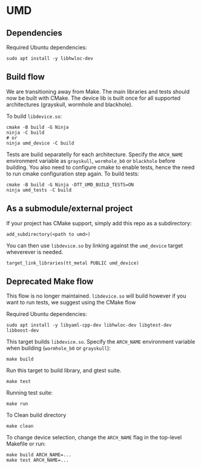 # UMD

## Dependencies
Required Ubuntu dependencies:
```
sudo apt install -y libhwloc-dev
```

## Build flow
We are transitioning away from Make. The main libraries and tests should now be built with CMake.
The device lib is built once for all supported architectures (grayskull, wormhole and blackhole).

To build `libdevice.so`: 
```
cmake -B build -G Ninja
ninja -C build
# or
ninja umd_device -C build
```

Tests are build separatelly for each architecture.
Specify the `ARCH_NAME` environment variable as `grayskull`,  `wormhole_b0` or `blackhole` before building.
You also need to configure cmake to enable tests, hence the need to run cmake configuration step again.
To build tests:
```
cmake -B build -G Ninja -DTT_UMD_BUILD_TESTS=ON
ninja umd_tests -C build
```

## As a submodule/external project
If your project has CMake support, simply add this repo as a subdirectory:
```
add_subdirectory(<path to umd>)
```
You can then use `libdevice.so` by linking against the `umd_device` target wheverever is needed.
```
target_link_libraries(tt_metal PUBLIC umd_device)
```

## Deprecated Make flow
This flow is no longer maintained. `libdevice.so` will build however if you want to run tests, we suggest using the CMake flow

Required Ubuntu dependencies:
```
sudo apt install -y libyaml-cpp-dev libhwloc-dev libgtest-dev libboost-dev
```

This target builds `libdevice.so`. Specify the `ARCH_NAME` environment variable when building (`wormhole_b0` or `grayskull`):

```
make build
```

Run this target to build library, and gtest suite.

```
make test
```

Running test suite:

```
make run
```

To Clean build directory
```
make clean
```

To change device selection, change the `ARCH_NAME` flag in the top-level Makefile or run:

```
make build ARCH_NAME=...
make test ARCH_NAME=...
```
